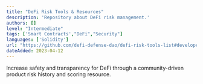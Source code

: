 ```yaml
---
title: "DeFi Risk Tools & Resources"
description: 'Repository about DeFi risk management.'
authors: []
level: "Intermediate"
tags: ['Smart Contracts',"DeFi","Security"]
languages: ['Solidity']
url: "https://github.com/defi-defense-dao/defi-risk-tools-list#developer-tools"
dateAdded: 2023-04-12
---
```


Increase safety and transparency for DeFi through a community-driven product risk history and scoring resource.